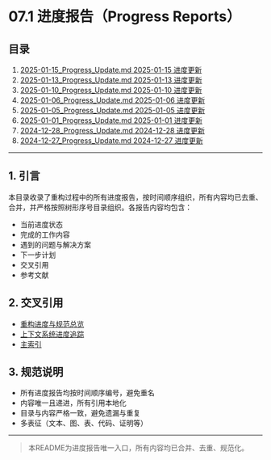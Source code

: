 # 07.1 进度报告（Progress Reports）

## 目录

1. [2025-01-15_Progress_Update.md 2025-01-15 进度更新](./2025-01-15_Progress_Update.md)
2. [2025-01-13_Progress_Update.md 2025-01-13 进度更新](./2025-01-13_Progress_Update.md)
3. [2025-01-10_Progress_Update.md 2025-01-10 进度更新](./2025-01-10_Progress_Update.md)
4. [2025-01-06_Progress_Update.md 2025-01-06 进度更新](./2025-01-06_Progress_Update.md)
5. [2025-01-05_Progress_Update.md 2025-01-05 进度更新](./2025-01-05_Progress_Update.md)
6. [2025-01-01_Progress_Update.md 2025-01-01 进度更新](./2025-01-01_Progress_Update.md)
7. [2024-12-28_Progress_Update.md 2024-12-28 进度更新](./2024-12-28_Progress_Update.md)
8. [2024-12-27_Progress_Update.md 2024-12-27 进度更新](./2024-12-27_Progress_Update.md)

---

## 1. 引言

本目录收录了重构过程中的所有进度报告，按时间顺序组织，所有内容均已去重、合并，并严格按照树形序号目录组织。各报告内容均包含：

- 当前进度状态
- 完成的工作内容
- 遇到的问题与解决方案
- 下一步计划
- 交叉引用
- 参考文献

## 2. 交叉引用

- [重构进度与规范总览](../README.md)
- [上下文系统进度追踪](../../12_Context_System/Progress/README.md)
- [主索引](../../00_Master_Index/README.md)

## 3. 规范说明

- 所有进度报告均按时间顺序编号，避免重名
- 内容唯一且递进，所有引用本地化
- 目录与内容严格一致，避免遗漏与重复
- 多表征（文本、图、表、代码、证明等）

---

> 本README为进度报告唯一入口，所有内容均已合并、去重、规范化。
